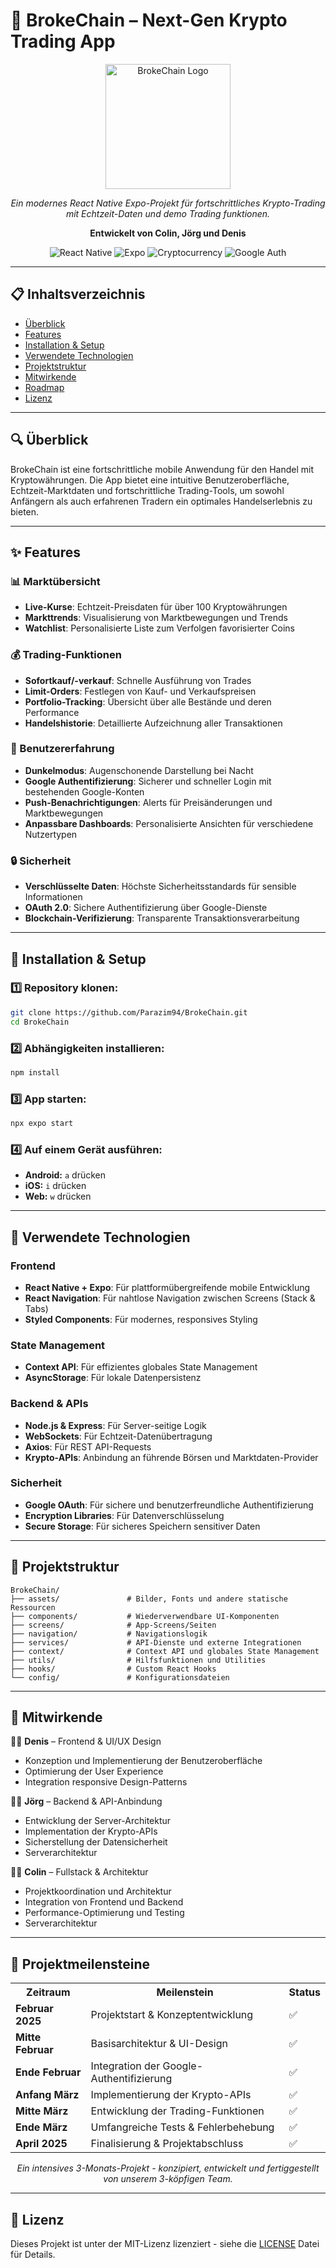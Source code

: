 # 🚀 BrokeChain – Next-Gen Krypto Trading App

<div align="center">
  <img src="assets/logo.png" alt="BrokeChain Logo" width="200" />
  <p><i>Ein modernes React Native Expo-Projekt für fortschrittliches Krypto-Trading mit Echtzeit-Daten und demo Trading funktionen.</i></p>
  <p><b>Entwickelt von Colin, Jörg und Denis</b></p>
  
  ![React Native](https://img.shields.io/badge/React_Native-20232A?style=for-the-badge&logo=react&logoColor=61DAFB)
  ![Expo](https://img.shields.io/badge/Expo-000020?style=for-the-badge&logo=expo&logoColor=white)
  ![Cryptocurrency](https://img.shields.io/badge/Cryptocurrency-F7931A?style=for-the-badge&logo=bitcoin&logoColor=white)
  ![Google Auth](https://img.shields.io/badge/Google_Auth-4285F4?style=for-the-badge&logo=google&logoColor=white)
</div>

---

## 📋 Inhaltsverzeichnis

- [Überblick](#-überblick)
- [Features](#-features)
- [Installation & Setup](#-installation--setup)
- [Verwendete Technologien](#-verwendete-technologien)
- [Projektstruktur](#-projektstruktur)
- [Mitwirkende](#-mitwirkende)
- [Roadmap](#-roadmap)
- [Lizenz](#-lizenz)

---

## 🔍 Überblick

BrokeChain ist eine fortschrittliche mobile Anwendung für den Handel mit Kryptowährungen. Die App bietet eine intuitive Benutzeroberfläche, Echtzeit-Marktdaten und fortschrittliche Trading-Tools, um sowohl Anfängern als auch erfahrenen Tradern ein optimales Handelserlebnis zu bieten.

---

## ✨ Features

### 📊 Marktübersicht

- **Live-Kurse**: Echtzeit-Preisdaten für über 100 Kryptowährungen
- **Markttrends**: Visualisierung von Marktbewegungen und Trends
- **Watchlist**: Personalisierte Liste zum Verfolgen favorisierter Coins

### 💰 Trading-Funktionen

- **Sofortkauf/-verkauf**: Schnelle Ausführung von Trades
- **Limit-Orders**: Festlegen von Kauf- und Verkaufspreisen
- **Portfolio-Tracking**: Übersicht über alle Bestände und deren Performance
- **Handelshistorie**: Detaillierte Aufzeichnung aller Transaktionen

### 📱 Benutzererfahrung

- **Dunkelmodus**: Augenschonende Darstellung bei Nacht
- **Google Authentifizierung**: Sicherer und schneller Login mit bestehenden Google-Konten
- **Push-Benachrichtigungen**: Alerts für Preisänderungen und Marktbewegungen
- **Anpassbare Dashboards**: Personalisierte Ansichten für verschiedene Nutzertypen

### 🔒 Sicherheit

- **Verschlüsselte Daten**: Höchste Sicherheitsstandards für sensible Informationen
- **OAuth 2.0**: Sichere Authentifizierung über Google-Dienste
- **Blockchain-Verifizierung**: Transparente Transaktionsverarbeitung

---

## 🔧 Installation & Setup

### 1️⃣ Repository klonen:

```bash
git clone https://github.com/Parazim94/BrokeChain.git
cd BrokeChain
```

### 2️⃣ Abhängigkeiten installieren:

```bash
npm install
```

### 3️⃣ App starten:

```bash
npx expo start
```

### 4️⃣ Auf einem Gerät ausführen:

- **Android:** `a` drücken
- **iOS:** `i` drücken
- **Web:** `w` drücken

---

## 🔗 Verwendete Technologien

### Frontend

- **React Native + Expo**: Für plattformübergreifende mobile Entwicklung
- **React Navigation**: Für nahtlose Navigation zwischen Screens (Stack & Tabs)
- **Styled Components**: Für modernes, responsives Styling

### State Management

- **Context API**: Für effizientes globales State Management
- **AsyncStorage**: Für lokale Datenpersistenz

### Backend & APIs

- **Node.js & Express**: Für Server-seitige Logik
- **WebSockets**: Für Echtzeit-Datenübertragung
- **Axios**: Für REST API-Requests
- **Krypto-APIs**: Anbindung an führende Börsen und Marktdaten-Provider

### Sicherheit

- **Google OAuth**: Für sichere und benutzerfreundliche Authentifizierung
- **Encryption Libraries**: Für Datenverschlüsselung
- **Secure Storage**: Für sicheres Speichern sensitiver Daten

---

## 📂 Projektstruktur

```
BrokeChain/
├── assets/               # Bilder, Fonts und andere statische Ressourcen
├── components/           # Wiederverwendbare UI-Komponenten
├── screens/              # App-Screens/Seiten
├── navigation/           # Navigationslogik
├── services/             # API-Dienste und externe Integrationen
├── context/              # Context API und globales State Management
├── utils/                # Hilfsfunktionen und Utilities
├── hooks/                # Custom React Hooks
└── config/               # Konfigurationsdateien
```

---

## 🤝 Mitwirkende

👨‍💻 **Denis** – Frontend & UI/UX Design

- Konzeption und Implementierung der Benutzeroberfläche
- Optimierung der User Experience
- Integration responsive Design-Patterns

👨‍💻 **Jörg** – Backend & API-Anbindung

- Entwicklung der Server-Architektur
- Implementation der Krypto-APIs
- Sicherstellung der Datensicherheit
- Serverarchitektur

👨‍💻 **Colin** – Fullstack & Architektur

- Projektkoordination und Architektur
- Integration von Frontend und Backend
- Performance-Optimierung und Testing
- Serverarchitektur

---

## 🔮 Projektmeilensteine

<div align="center">
  <table>
    <tr>
      <th>Zeitraum</th>
      <th>Meilenstein</th>
      <th>Status</th>
    </tr>
    <tr>
      <td><b>Februar 2025</b></td>
      <td>Projektstart & Konzeptentwicklung</td>
      <td>✅</td>
    </tr>
    <tr>
      <td><b>Mitte Februar</b></td>
      <td>Basisarchitektur & UI-Design</td>
      <td>✅</td>
    </tr>
    <tr>
      <td><b>Ende Februar</b></td>
      <td>Integration der Google-Authentifizierung</td>
      <td>✅</td>
    </tr>
    <tr>
      <td><b>Anfang März</b></td>
      <td>Implementierung der Krypto-APIs</td>
      <td>✅</td>
    </tr>
    <tr>
      <td><b>Mitte März</b></td>
      <td>Entwicklung der Trading-Funktionen</td>
      <td>✅</td>
    </tr>
    <tr>
      <td><b>Ende März</b></td>
      <td>Umfangreiche Tests & Fehlerbehebung</td>
      <td>✅</td>
    </tr>
    <tr>
      <td><b>April 2025</b></td>
      <td>Finalisierung & Projektabschluss</td>
      <td>✅</td>
    </tr>
  </table>
</div>

<div align="center">
  <p><i>Ein intensives 3-Monats-Projekt - konzipiert, entwickelt und fertiggestellt von unserem 3-köpfigen Team.</i></p>
</div>

---

## 📄 Lizenz

Dieses Projekt ist unter der MIT-Lizenz lizenziert - siehe die [LICENSE](LICENSE) Datei für Details.
